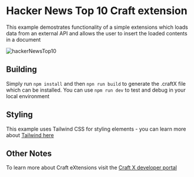 # Hacker News Top 10 Craft extension

This example demostrates functionality of a simple extensions which loads data from an external API and allows the user to insert the loaded contents in a document

![hackerNewsTop10](https://user-images.githubusercontent.com/2445418/144196658-c85a8598-4950-429e-807a-2b305b4c0aab.gif)

## Building

Simply run `npm install` and then `npn run build` to generate the .craftX file which can be installed.
You can use `npm run dev` to test and debug in your local environment

## Styling

This example uses Tailwind CSS for styling elements - you can learn more about [Tailwind here](https://tailwindcss.com)

## Other Notes

To learn more about Craft eXtensions visit the [Craft X developer portal](https://developer.craft.do)
